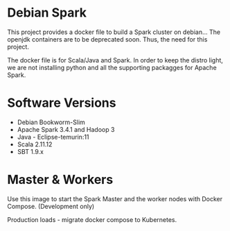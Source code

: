 # Debian Spark #
This project provides a docker file to build a Spark cluster on debian... The openjdk containers are to be deprecated soon.  Thus, the need for this project.

The docker file is for Scala/Java and Spark.  In order to keep the distro light, we are not installing python and all the supporting packagges for Apache Spark.

# Software Versions #
* Debian Bookworm-Slim
* Apache Spark 3.4.1 and Hadoop 3
* Java - Eclipse-temurin:11
* Scala 2.11.12
* SBT 1.9.x

# Master & Workers #
Use this image to start the Spark Master and the worker nodes with Docker Compose. (Development only)

Production loads - migrate docker compose to Kubernetes.